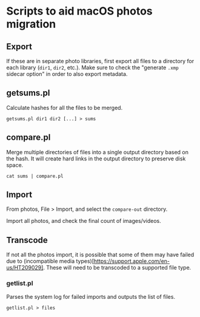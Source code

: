 # Scripts to aid macOS photos migration

## Export

If these are in separate photo libraries, first export all files
to a directory for each library (`dir1`, `dir2`, etc.).  Make
sure to check the "generate `.xmp` sidecar option" in order to
also export metadata.

## getsums.pl

Calculate hashes for all the files to be merged.

    getsums.pl dir1 dir2 [...] > sums

## compare.pl

Merge multiple directories of files into a single output directory
based on the hash.  It will create hard links in the output directory
to preserve disk space.

    cat sums | compare.pl

## Import

From photos, File > Import, and select the `compare-out` directory.

Import all photos, and check the final count of images/videos.

## Transcode

If not all the photos import, it is possible that some
of them may have failed due to (incompatible media
types)[https://support.apple.com/en-us/HT209029].  These will need to be
transcoded to a supported file type.

### getlist.pl

Parses the system log for failed imports and outputs the list of files.

    getlist.pl > files
